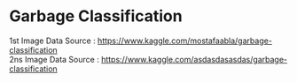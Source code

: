 # Garbage Classification

1st Image Data Source : https://www.kaggle.com/mostafaabla/garbage-classification <br/>
2ns Image Data Source : https://www.kaggle.com/asdasdasasdas/garbage-classification

